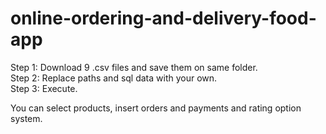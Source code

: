 # online-ordering-and-delivery-food-app

Step 1: Download 9 .csv files and save them on same folder. </br>
Step 2: Replace paths and sql data with your own. </br>
Step 3: Execute. </br>

You can select products, insert orders and payments and rating option system.
